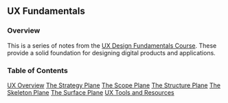 UX Fundamentals
---

### Overview
This is a series of notes from the [UX Design Fundamentals Course](https://www.udemy.com/user-experience-design-fundamentals/learn/v4/content).  These provide a solid foundation for designing digital products and applications.

### Table of Contents
[UX Overview](docs/01-ux-overview.md)
[The Strategy Plane](docs/02-ux-strategy.md)
[The Scope Plane](docs/03-ux-scope.md)
[The Structure Plane](docs/04-ux-structure.md)
[The Skeleton Plane](docs/05-ux-skeleton.md)
[The Surface Plane](docs/06-ux-surface.md)
[UX Tools and Resources](docs/07-ux-tools-resources.md)
